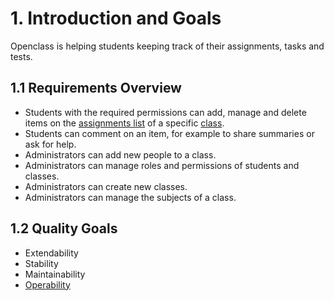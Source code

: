 # 1. Introduction and Goals

Openclass is helping students keeping track of their assignments, tasks and tests.

## 1.1 Requirements Overview

- Students with the required permissions can add, manage and delete items on the [assignments list](12.-Glossary.md#assignment-list) of a specific [class](12.-Glossary.md#class).
- Students can comment on an item, for example to share summaries or ask for help.
- Administrators can add new people to a class.
- Administrators can manage roles and permissions of students and classes.
- Administrators can create new classes.
- Administrators can manage the subjects of a class.

## 1.2 Quality Goals

- Extendability
- Stability
- Maintainability
- [Operability](12.-Glossary.md#operability)

